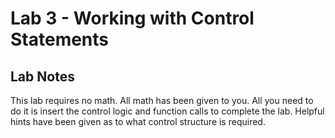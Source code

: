 # Lab 3 - Working with Control Statements

## Lab Notes

This lab requires no math. All math has been given to you. All you need to do it is insert the control logic and function calls to complete the lab. Helpful hints have been given as to what control structure is required.